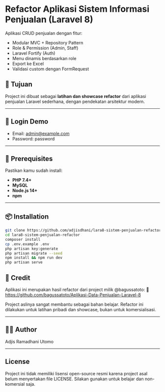# Refactor Aplikasi Sistem Informasi Penjualan (Laravel 8)

Aplikasi CRUD penjualan dengan fitur:
- Modular MVC + Repository Pattern
- Role & Permission (Admin, Staff)
- Laravel Fortify (Auth)
- Menu dinamis berdasarkan role
- Export ke Excel
- Validasi custom dengan FormRequest

## 🎯 Tujuan
Project ini dibuat sebagai **latihan dan showcase refactor** dari aplikasi penjualan Laravel sederhana, dengan pendekatan arsitektur modern.

---

## 🚀 Login Demo

- Email: admin@example.com  
- Password: password

---

## 🔧 Prerequisites

Pastikan kamu sudah install:
- **PHP 7.4+**
- **MySQL**
- **Node.js 14+**
- **npm**

---

## 📦 Installation

```bash
git clone https://github.com/adjisdhani/lara8-sistem-penjualan-refactor
cd lara8-sistem-penjualan-refactor
composer install
cp .env.example .env
php artisan key:generate
php artisan migrate --seed
npm install && npm run dev
php artisan serve

```


## 🙏 Credit

Aplikasi ini merupakan hasil refactor dari project milik @bagussatoto:
🔗 https://github.com/bagussatoto/Aplikasi-Data-Penjualan-Laravel-8

Project aslinya sangat membantu sebagai bahan belajar.
Refactor ini dilakukan untuk latihan pribadi dan showcase, bukan untuk komersialisasi.

---

## 👨‍💻 Author

Adjis Ramadhani Utomo

---

## License
Project ini tidak memiliki lisensi open-source resmi karena project asal belum menyertakan file LICENSE.
Silakan gunakan untuk belajar dan non-komersial saja.